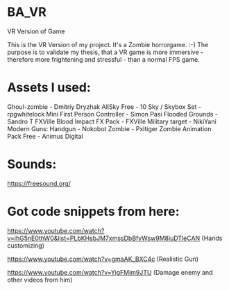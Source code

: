 # BA_VR
VR Version of Game

This is the VR Version of my project. It's a Zombie horrorgame. :-) The purpose is to validate my thesis, that a VR game is more immersive - therefore more frightening and stressful - than a normal FPS game.

# Assets I used:
Ghoul-zombie - Dmitriy Dryzhak
AllSky Free - 10 Sky / Skybox Set - rpgwhitelock
Mini First Person Controller - Simon Pasi
Flooded Grounds - Sandro T
FXVille Blood Impact FX Pack - FXVille
Military target - NikiYani
Modern Guns: Handgun - Nokobot
Zombie - Pxltiger
Zombie Animation Pack Free - Animus Digital

# Sounds:
https://freesound.org/

# Got code snippets from here:
https://www.youtube.com/watch?v=ihG5nE0thW0&list=PLbKHsbJM7xmssDbBfyWsw9M8iuDTleCAN (Hands customizing)

https://www.youtube.com/watch?v=gmaAK_BXC4c (Realistic Gun)

https://www.youtube.com/watch?v=YigFMim9JTU (Damage enemy and other videos from him)
